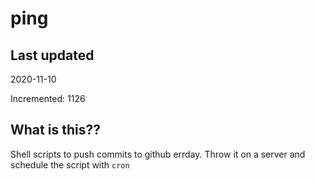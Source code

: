 # ping

## Last updated
2020-11-10

Incremented: 1126

## What is this??
Shell scripts to push commits to github errday. Throw it on a server and schedule the script with `cron`
